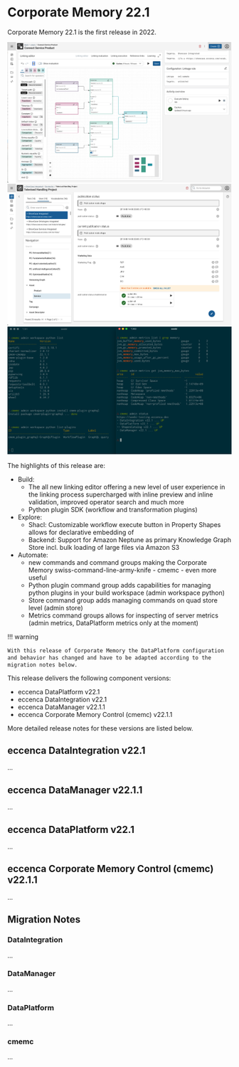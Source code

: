 # Corporate Memory 22.1

Corporate Memory 22.1 is the first release in 2022.

![22.1: DataIntegration - Linking Editor](22-1-linking-editor.png "22.1: DataIntegration - Linking Editor")
![22.1: DataManager - Workflow Execution](22-1-workflow-execution.png "22.1: DataManager - Workflow Execution")
![22.1: cmemc - metrics and python list command](22-1-cmemc-metrics-and-python-list.png "22.1: cmemc - metrics and python list command")

The highlights of this release are:

- Build: 
    - The all new linking editor offering a new level of user experience in the linking process supercharged with inline preview and inline validation, improved operator search and much more
    - Python plugin SDK (workflow and transformation plugins)
- Explore:
    - Shacl: Customizable workflow execute button in Property Shapes allows for declarative embedding of
    - Backend: Support for Amazon Neptune as primary Knowledge Graph Store incl. bulk loading of large files via Amazon S3
- Automate:
    - new commands and command groups making the Corporate Memory swiss-command-line-army-knife - cmemc - even more useful
    - Python plugin command group adds capabilities for managing python plugins in your build workspace (admin workspace python)
    - Store command group adds managing commands on quad store level (admin store)
    - Metrics command groups allows for inspecting of server metrics (admin metrics, DataPlatform metrics only at the moment)

!!! warning

    With this release of Corporate Memory the DataPlatform configuration and behavior has changed and have to be adapted according to the migration notes below.

This release delivers the following component versions:

* eccenca DataPlatform v22.1
* eccenca DataIntegration v22.1
* eccenca DataManager v22.1.1
* eccenca Corporate Memory Control (cmemc) v22.1.1

More detailed release notes for these versions are listed below.

## eccenca DataIntegration v22.1

...

## eccenca DataManager v22.1.1

...

## eccenca DataPlatform v22.1

...

## eccenca Corporate Memory Control (cmemc) v22.1.1


...

## Migration Notes

### DataIntegration

...

### DataManager

...

### DataPlatform

...

### cmemc

...

